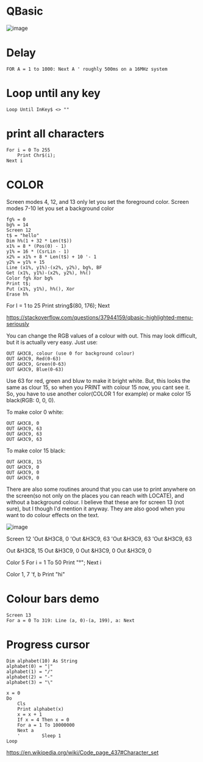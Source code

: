 # QBasic

![image](https://user-images.githubusercontent.com/38451588/137484411-bf69741e-c8b1-4255-a665-90efb9443d84.png)

# Delay

````
FOR A = 1 to 1000: Next A ' roughly 500ms on a 16MHz system
````

# Loop until any key

````
Loop Until InKey$ <> ""
````

# print all characters

````
For i = 0 To 255
    Print Chr$(i);
Next i
````

# COLOR
 Screen modes 4, 12, and 13 only let you set the foreground color. Screen modes 7-10 let you set a background color
 
 
 ````
 fg% = 0
bg% = 14
Screen 12
t$ = "hello"
Dim h%(1 + 32 * Len(t$))
x1% = 8 * (Pos(0) - 1)
y1% = 16 * (CsrLin - 1)
x2% = x1% + 8 * Len(t$) + 10 '- 1
y2% = y1% + 15
Line (x1%, y1%)-(x2%, y2%), bg%, BF
Get (x1%, y1%)-(x2%, y2%), h%()
Color fg% Xor bg%
Print t$;
Put (x1%, y1%), h%(), Xor
Erase h%

````

 For I = 1 to 25 Print string$(80, 176); Next



https://stackoverflow.com/questions/37944159/qbasic-highlighted-menu-seriously



You can change the RGB values of a colour with out. This may look difficult, but it is actually very easy. Just use:
````
OUT &H3C8, colour (use 0 for background colour)
OUT &H3C9, Red(0-63)
OUT &H3C9, Green(0-63)
OUT &H3C9, Blue(0-63)
````
Use 63 for red, green and bluw to make it bright white. But, this looks the same as clour 15, so when you PRINT with colour 15 now, you cant see it. So, you have to use another color(COLOR 1 for example) or make color 15 black(RGB: 0, 0, 0).

To make color 0 white:
````
OUT &H3C8, 0
OUT &H3C9, 63
OUT &H3C9, 63
OUT &H3C9, 63
````
To make color 15 black:
````
OUT &H3C8, 15
OUT &H3C9, 0
OUT &H3C9, 0
OUT &H3C9, 0
````
There are also some routines around that you can use to print anywhere on the screen(so not only on the places you can reach with LOCATE), and without a background colour. I believe that these are for screen 13 (not sure), but I though I'd mention it anyway. They are also good when you want to do colour effects on the text.


![image](https://user-images.githubusercontent.com/38451588/137624180-88811027-5b69-4cb3-b192-bc2155ddf772.png)

Screen 12
'Out &H3C8, 0
'Out &H3C9, 63
'Out &H3C9, 63
'Out &H3C9, 63




Out &H3C8, 15
Out &H3C9, 0
Out &H3C9, 0
Out &H3C9, 0

Color 5
For i = 1 To 50
    Print "°";
Next i

Color 1, 7 'f, b
Print "hi"


# Colour bars demo

````
Screen 13
For a = 0 To 319: Line (a, 0)-(a, 199), a: Next
````

# Progress cursor




````
Dim alphabet(10) As String
alphabet(0) = "|"
alphabet(1) = "/"
alphabet(2) = "-"
alphabet(3) = "\"

x = 0
Do
    Cls
    Print alphabet(x)
    x = x + 1
    If x = 4 Then x = 0
    For a = 1 To 10000000
    Next a
    '        Sleep 1
Loop
````


https://en.wikipedia.org/wiki/Code_page_437#Character_set
